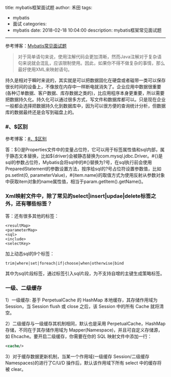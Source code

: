title: mybatis框架面试题
author: 禾田
tags:
  - mybatis
  - 面试
categories:
  - mybatis
date: 2018-02-18 10:04:00
description: mybatis框架常见面试题
---
参考博客：[Mybatis常见面试题](https://my.oschina.net/zudajun/blog/747682)

> 对于简单语句来说，使用注解代码会更加清晰，然而Java注解对于复杂语句来说就会混乱，应该限制使用。因此，如果你不得不做复杂的事情，那么最好使用XML来映射语句。

持久是相对于瞬时来说的，其实就是可以把数据固化在硬盘或者磁带一类可以保存很长时间的设备上，不像放在内存中一样断电就消失了。企业应用中数据很重要(各种订单数据、客户数据、库存数据之类的)，比应用程序本身更重要，所以需要把数据持久化。持久化可以通过很多方式，写文件和数据库都可以。只是现在企业一般都会选择把数据持久化到数据库中，因为可以很方便的查询统计分析，但数据库的数据最终还是会写到磁盘上的。

### #、$区别     

参考博客：[#、$区别](http://www.importnew.com/25791.html)

答：\${}是Properties文件中的变量占位符，它可以用于标签属性值和sql内部，属于静态文本替换，比如${driver}会被静态替换为com.mysql.jdbc.Driver。#{}是sql的参数占位符，Mybatis会将sql中的#{}替换为?号，在sql执行前会使用PreparedStatement的参数设置方法，按序给sql的?号占位符设置参数值，比如ps.setInt(0, parameterValue)，#{item.name}的取值方式为使用反射从参数对象中获取item对象的name属性值，相当于param.getItem().getName()。   

### Xml映射文件中，除了常见的select|insert|updae|delete标签之外，还有哪些标签？

答：还有很多其他的标签：
```
<resultMap>
<parameterMap>
<sql>
<include>
<selectKey>
```
加上动态sql的9个标签：
```
trim|where|set|foreach|if|choose|when|otherwise|bind
```
其中<sql>为sql片段标签，通过<include>标签引入sql片段，<selectKey>为不支持自增的主键生成策略标签。

### 一级、二级缓存  

1）一级缓存: 基于 PerpetualCache 的 HashMap 本地缓存，其存储作用域为 Session，当 Session flush 或 close 之后，该 Session 中的所有 Cache 就将清空。

2）二级缓存与一级缓存其机制相同，默认也是采用 PerpetualCache，HashMap 存储，不同在于其存储作用域为 Mapper(Namespace)，并且可自定义存储源，如 Ehcache。要开启二级缓存，你需要在你的 SQL 映射文件中添加一行：
```xml
<cache/>
```

3）对于缓存数据更新机制，当某一个作用域(一级缓存 Session/二级缓存Namespaces)的进行了C/U/D 操作后，默认该作用域下所有 select 中的缓存将被 clear。